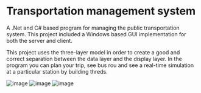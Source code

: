 # Transportation management system

A .Net and C# based program for managing the public transportation system. 
This project included a Windows based GUI implementation for both the server and client.

This project uses the three-layer model in order to create a good and correct separation between the data layer and the display layer.
In the program you can plan your trip, see bus rou and see a real-time simulation at a particular station by building threds.


![image](https://user-images.githubusercontent.com/73180083/155615787-83cdc72f-bb9e-4292-a16b-eb5605747565.png)
![image](https://user-images.githubusercontent.com/73180083/155616596-83d2f57b-c6b5-434c-b55e-c594fe2e329e.png)
![image](https://user-images.githubusercontent.com/73180083/155616647-92e2e39c-c568-426e-a77c-2f6e1e9b64b4.png)
